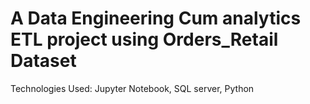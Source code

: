 # A Data Engineering Cum analytics ETL project using Orders_Retail Dataset

Technologies Used: Jupyter Notebook, SQL server, Python

